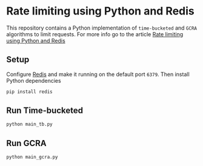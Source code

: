 # Rate limiting using Python and Redis

This repository contains a Python implementation of `time-bucketed` and `GCRA` algorithms to limit requests.
For more info go to the article [Rate limiting using Python and Redis](https://dev.to/astagi/rate-limiting-using-python-and-redis-58gk)

## Setup

Configure [Redis](https://redis.io/) and make it running on the default port `6379`. Then install Python dependencies

```sh
pip install redis
```

## Run Time-bucketed

```sh
python main_tb.py
```

## Run GCRA

```sh
python main_gcra.py
```
